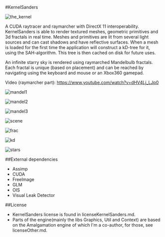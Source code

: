 #KernelSanders

![the_kernel](http://25.media.tumblr.com/tumblr_lab6dibWmY1qa95zho1_500.gif)

A CUDA raytracer and raymarcher with DirectX 11 interoperability.
KernelSanders is able to render textured meshes, geometric primitives and 3d fractals in
real time. Meshes and primitives are lit from several light sources and can cast shadows and have reflective surfaces.
When a mesh is loaded for the first time the application will construct a kD-tree for
it, using the SAH-algorithm. This tree is then cached on disk for future uses.

An infinite starry sky is rendered using raymarched Mandelbulb fractals. Each fractal
is unique (based on placement) and can be reached by navigating using the keyboard and mouse or an Xbox360 gamepad.

Video (raymarcher part): https://www.youtube.com/watch?v=dHV4Lj_LJp0 

![mandel1](https://dl.dropboxusercontent.com/u/2014021/raytracer/raytracer-report/img/mandel1.png)

![mandel2](https://dl.dropboxusercontent.com/u/2014021/raytracer/raytracer-report/img/mandel2.png)

![mandel3](https://dl.dropboxusercontent.com/u/2014021/raytracer/raytracer-report/img/mandel3.png)

![scene](https://dl.dropboxusercontent.com/u/2014021/raytracer/raytracer-report/img/scene.png)

![frac](https://dl.dropboxusercontent.com/u/2014021/raytracer/raytracer-report/img/frac4.png)

![kd](https://dl.dropboxusercontent.com/u/2014021/raytracer/raytracer-report/img/hi_kd.png)

![stars](https://dl.dropboxusercontent.com/u/2014021/raytracer/raytracer-report/img/starfield.png)


##External dependencies
- Assimp
- CUDA
- FreeImage
- GLM
- OIS
- Visual Leak Detector

##License
- KernelSanders license is found in licenseKernelSanders.md.
- Parts of the engine(mainly the libs Graphics, Util and Context) are based on the Amalgamation engine of which I'm a co-author, for those, see licenseOther.md.


